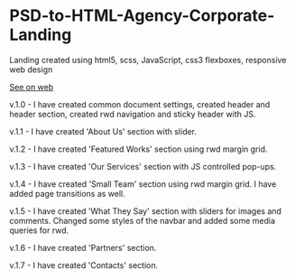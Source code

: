 # PSD-to-HTML-Agency-Corporate-Landing
Landing created using html5, scss, JavaScript, css3 flexboxes, responsive web design

<a href="https://matutamiller.github.io/PSD-to-HTML-Agency-Corporate-Landing/">See on web</a>

v.1.0 - I have created common document settings, created header and header section, created rwd navigation and sticky header with JS.

v.1.1 - I have created 'About Us' section with slider.

v.1.2 - I have created 'Featured Works' section using rwd margin grid.

v.1.3 - I have created 'Our Services' section with JS controlled pop-ups.

v.1.4 - I have created 'Small Team' section using rwd margin grid.
        I have added page transitions as well.

v.1.5 - I have created 'What They Say' section with sliders for images and comments. Changed some styles of the navbar and added some media queries for rwd.

v.1.6 - I have created 'Partners' section.

v.1.7 - I have created 'Contacts' section.        
